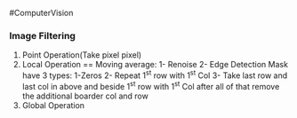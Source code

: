 #ComputerVision 
### Image Filtering
1. Point Operation(Take pixel pixel)
2. Local Operation == Moving average:
1- Renoise
2- Edge Detection
Mask have 3 types:
1-Zeros
2- Repeat 1<sup>st</sup> row with 1<sup>st</sup> Col
3- Take last row and last col in above and beside 1<sup>st</sup> row with 1<sup>st</sup> Col 
after all of that remove the additional boarder col and row
4. Global Operation
